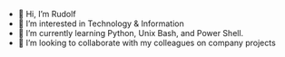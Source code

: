 - 👋 Hi, I’m Rudolf
- 👀 I’m interested in Technology & Information
- 🌱 I’m currently learning Python, Unix Bash, and Power Shell.
- 💞️ I’m looking to collaborate with my colleagues on company projects

<!---
rudolfist/rudolfist is a ✨ special ✨ repository because its `README.md` (this file) appears on your GitHub profile.
You can click the Preview link to take a look at your changes.
--->
